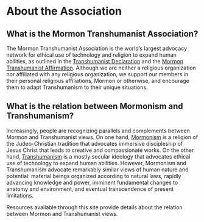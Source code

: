 # About the Association

## What is the Mormon Transhumanist Association?

The Mormon Transhumanist Association is the world’s largest advocacy network for ethical 
use of technology and religion to expand human abilities, as outlined in the 
[Transhumanist Declaration](/about/transhumanist-declaration) and the 
[Mormon Transhumanist Affirmation](/about/affirmation). 
Although we are neither a religious organization nor affiliated with any religious 
organization, we support our members in their personal religious affiliations, Mormon 
or otherwise, and encourage them to adapt Transhumanism to their unique situations.

## What is the relation between Mormonism and Transhumanism?

Increasingly, people are recognizing parallels and complements between Mormon and Transhumanist 
views. On one hand, [Mormonism](http://en.wikipedia.org/wiki/Mormonism) is a 
religion of the Judeo-Christian tradition that advocates immersive discipleship of 
Jesus Christ that leads to creative and compassionate works. On the other hand, 
[Transhumanism](http://en.wikipedia.org/wiki/Transhumanism) is a mostly secular 
ideology that advocates ethical use of technology to expand human abilities. However, 
Mormonism and Transhumanism advocate remarkably similar views of human nature and 
potential: material beings organized according to natural laws, rapidly advancing 
knowledge and power, imminent fundamental changes to anatomy and environment, and 
eventual transcendence of present limitations. 

Resources available through this site provide details about the relation between 
Mormon and Transhumanist views.
